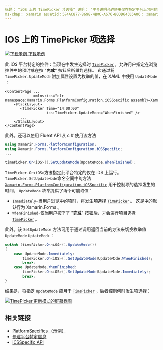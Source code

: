 ```yaml
---
标题： "iOS 上的 TimePicker 项选择" 说明： "平台说明允许使用仅在特定平台上可用的功能，而无需实现自定义呈现器或效果。 本文介绍如何使用特定于 iOS 平台的，该特定于控制何时在 TimePicker 中进行项目选择。
ms-chap： xamarin assetid：554AC877-8698-4B8C-A676-80DD64305A06： xamarin 窗体作者： davidbritch： dabritch ms. 日期：01/15/2020 非 loc： [ Xamarin.Forms ， Xamarin.Essentials ]
---
```


# <a name="timepicker-item-selection-on-ios"></a>IOS 上的 TimePicker 项选择

[![下载示例](~/media/shared/download.png) 下载示例](https://docs.microsoft.com/samples/xamarin/xamarin-forms-samples/userinterface-platformspecifics)

此 iOS 平台特定的控件：当项在中发生选择时 [`TimePicker`](xref:Xamarin.Forms.TimePicker) ，允许用户指定在浏览控件中的项时或在按 "**完成**" 按钮后所做的选择。 它通过将 `TimePicker.UpdateMode` 附加属性设置为枚举的值，在 XAML 中使用 `UpdateMode` ：

```xaml
<ContentPage ...
             xmlns:ios="clr-namespace:Xamarin.Forms.PlatformConfiguration.iOSSpecific;assembly=Xamarin.Forms.Core">
    <StackLayout>
       <TimePicker Time="14:00:00"
                   ios:TimePicker.UpdateMode="WhenFinished" />
       ...
    </StackLayout>
</ContentPage>
```

此外，还可以使用 Fluent API 从 c # 使用该方法：

```csharp
using Xamarin.Forms.PlatformConfiguration;
using Xamarin.Forms.PlatformConfiguration.iOSSpecific;
...

timePicker.On<iOS>().SetUpdateMode(UpdateMode.WhenFinished);
```

`TimePicker.On<iOS>`方法指定此平台特定的仅在 iOS 上运行。 `TimePicker.SetUpdateMode`命名空间中的方法 [`Xamarin.Forms.PlatformConfiguration.iOSSpecific`](xref:Xamarin.Forms.PlatformConfiguration.iOSSpecific) 用于控制项的选择发生的时间， `UpdateMode` 枚举提供了两个可能的值：

- `Immediately`–当用户浏览中的项时，将发生项选择 [`TimePicker`](xref:Xamarin.Forms.TimePicker) 。 这是中的默认行为 Xamarin.Forms 。
- `WhenFinished`-仅当用户按下了 "**完成**" 按钮后，才会进行项目选择 [`TimePicker`](xref:Xamarin.Forms.TimePicker) 。

此外，该 `SetUpdateMode` 方法可用于通过调用返回当前的方法来切换枚举值 `UpdateMode` `UpdateMode` ：

```csharp
switch (timePicker.On<iOS>().UpdateMode())
{
    case UpdateMode.Immediately:
        timePicker.On<iOS>().SetUpdateMode(UpdateMode.WhenFinished);
        break;
    case UpdateMode.WhenFinished:
        timePicker.On<iOS>().SetUpdateMode(UpdateMode.Immediately);
        break;
}
```

结果是，将指定 `UpdateMode` 应用于 [`TimePicker`](xref:Xamarin.Forms.TimePicker) ，后者控制何时发生项选择：

[![TimePicker 更新模式的屏幕截图](timepicker-selection-images/timepicker-updatemode.png "TimePicker UpdateMode 特定于平台")](timepicker-selection-images/timepicker-updatemode-large.png#lightbox "TimePicker UpdateMode 特定于平台")

## <a name="related-links"></a>相关链接

- [PlatformSpecifics （示例）](https://docs.microsoft.com/samples/xamarin/xamarin-forms-samples/userinterface-platformspecifics)
- [创建平台特定信息](~/xamarin-forms/platform/platform-specifics/index.md#creating-platform-specifics)
- [iOSSpecific API](xref:Xamarin.Forms.PlatformConfiguration.iOSSpecific)
